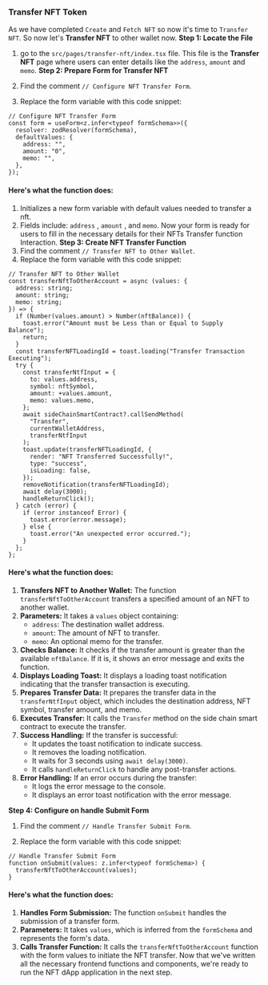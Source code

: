 ### Transfer NFT Token
As we have completed `Create` and `Fetch NFT` so now it's time to `Transfer NFT`.
So now let's **Transfer NFT** to other wallet now.
**Step 1: Locate the File**
1. go to the `src/pages/transfer-nft/index.tsx` file. This file is the **Transfer NFT** page where users can enter details like the `address`, `amount` and `memo`.
**Step 2: Prepare Form for Transfer NFT**
1.  Find the comment `// Configure NFT Transfer Form`.

2.  Replace the form variable with this code snippet:

```tsx title="transfer-nft/index.tsx"
// Configure NFT Transfer Form
const form = useForm<z.infer<typeof formSchema>>({
  resolver: zodResolver(formSchema),
  defaultValues: {
    address: "",
    amount: "0",
    memo: "",
  },
});
```

#### Here's what the function does:
1. Initializes a new form variable with default values needed to transfer a nft.
2. Fields include: `address` , `amount` , and `memo`.
Now your form is ready for users to fill in the necessary details for their NFTs Transfer function Interaction.
**Step 3: Create NFT Transfer Function**
1.  Find the comment `// Transfer NFT to Other Wallet`.
2.  Replace the form variable with this code snippet:
```tsx title="transfer-nft/index.tsx"
// Transfer NFT to Other Wallet
const transferNftToOtherAccount = async (values: {
  address: string;
  amount: string;
  memo: string;
}) => {
  if (Number(values.amount) > Number(nftBalance)) {
    toast.error("Amount must be Less than or Equal to Supply Balance");
    return;
  }
  const transferNFTLoadingId = toast.loading("Transfer Transaction Executing");
  try {
    const transferNtfInput = {
      to: values.address,
      symbol: nftSymbol,
      amount: +values.amount,
      memo: values.memo,
    };
    await sideChainSmartContract?.callSendMethod(
      "Transfer",
      currentWalletAddress,
      transferNtfInput
    );
    toast.update(transferNFTLoadingId, {
      render: "NFT Transferred Successfully!",
      type: "success",
      isLoading: false,
    });
    removeNotification(transferNFTLoadingId);
    await delay(3000);
    handleReturnClick();
  } catch (error) {
    if (error instanceof Error) {
      toast.error(error.message);
    } else {
      toast.error("An unexpected error occurred.");
    }
  };
};
```
#### Here's what the function does:

1. **Transfers NFT to Another Wallet:** The function `transferNftToOtherAccount` transfers a specified amount of an NFT to another wallet.
2. **Parameters:** It takes a `values` object containing:
   - `address`: The destination wallet address.
   - `amount`: The amount of NFT to transfer.
   - `memo`: An optional memo for the transfer.
3. **Checks Balance:** It checks if the transfer amount is greater than the available `nftBalance`. If it is, it shows an error message and exits the function.
4. **Displays Loading Toast:** It displays a loading toast notification indicating that the transfer transaction is executing.
5. **Prepares Transfer Data:** It prepares the transfer data in the `transferNtfInput` object, which includes the destination address, NFT symbol, transfer amount, and memo.
6. **Executes Transfer:** It calls the `Transfer` method on the side chain smart contract to execute the transfer.
7. **Success Handling:** If the transfer is successful:
   - It updates the toast notification to indicate success.
   - It removes the loading notification.
   - It waits for 3 seconds using `await delay(3000)`.
   - It calls `handleReturnClick` to handle any post-transfer actions.
8. **Error Handling:** If an error occurs during the transfer:
   - It logs the error message to the console.
   - It displays an error toast notification with the error message.

**Step 4: Configure on handle Submit Form**

1.  Find the comment `// Handle Transfer Submit Form`.

2.  Replace the form variable with this code snippet:

```tsx title=""
// Handle Transfer Submit Form
function onSubmit(values: z.infer<typeof formSchema>) {
  transferNftToOtherAccount(values);
}
```
#### Here's what the function does:
1. **Handles Form Submission:** The function `onSubmit` handles the submission of a transfer form.
2. **Parameters:** It takes `values`, which is inferred from the `formSchema` and represents the form's data.
3. **Calls Transfer Function:** It calls the `transferNftToOtherAccount` function with the form values to initiate the NFT transfer.
Now that we've written all the necessary frontend functions and components, we're ready to run the NFT dApp application in the next step.
